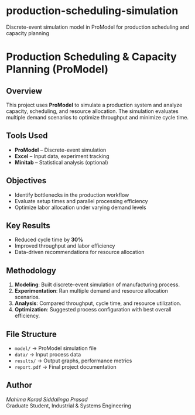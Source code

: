 # production-scheduling-simulation
Discrete-event simulation model in ProModel for production scheduling and capacity planning
# Production Scheduling & Capacity Planning (ProModel)

## Overview
This project uses **ProModel** to simulate a production system and analyze capacity, scheduling, and resource allocation. 
The simulation evaluates multiple demand scenarios to optimize throughput and minimize cycle time.

## Tools Used
- **ProModel** – Discrete-event simulation
- **Excel** – Input data, experiment tracking
- **Minitab** – Statistical analysis (optional)

## Objectives
- Identify bottlenecks in the production workflow
- Evaluate setup times and parallel processing efficiency
- Optimize labor allocation under varying demand levels

## Key Results
- Reduced cycle time by **30%**
- Improved throughput and labor efficiency
- Data-driven recommendations for resource allocation

## Methodology
1. **Modeling**: Built discrete-event simulation of manufacturing process.
2. **Experimentation**: Ran multiple demand and resource allocation scenarios.
3. **Analysis**: Compared throughput, cycle time, and resource utilization.
4. **Optimization**: Suggested process configuration with best overall efficiency.

## File Structure
- `model/` → ProModel simulation file
- `data/` → Input process data
- `results/` → Output graphs, performance metrics
- `report.pdf` → Final project documentation

## Author
*Mahima Korad Siddalinga Prasad*  
Graduate Student, Industrial & Systems Engineering 
